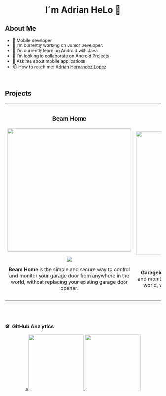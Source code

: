 <!--
**AdrianHeLo/AdrianHeLo** is a ✨ _special_ ✨ repository because its `README.md` (this file) appears on your GitHub profile.
Here are some ideas to get you started:

- 🔭 I’m currently working on ...
- 🌱 I’m currently learning ...
- 👯 I’m looking to collaborate on ...
- 🤔 I’m looking for help with ...
- 💬 Ask me about ...
- 📫 How to reach me: ...
- 😄 Pronouns: ...
- ⚡ Fun fact: ...
-->

<div align="center">
<h1 align="center">I´m Adrian HeLo 👋</h1>
</div>

## About Me

- 📲 Mobile developer
- 🔭 I’m currently working on Junior Developer.
- 🌱 I’m currently learning Android with Java
- 👯 I’m looking to collaborate on Android Projects
- 💬 Ask me about mobile applications
- 📫 How to reach me: <a href="linkedin.com/in/adrián-hernández-lópez-695788179" target="_blank">Adrian Hernandez Lopez</a>
<br>

## Projects
<table>
<tr>
<td width="50%">
<h3 align="center">Beam Home</h3>
<div align="center">
<img src="https://play-lh.googleusercontent.com/6FZZq3mZk23qfAH0f7hocnPzhP_FYLSgGwTdkMdoZNFm5y1zRH3k5XaT3WfyE02gOA=w2560-h1440-rw" width="400" alt="">
<p>
<a href="https://play.google.com/store/apps/details?id=io.beamlabs.android&hl=en_US" target="_blank">
<img src="https://img.shields.io/badge/Play%20Store-ff9?style=for-the-badge&logo=github&logoColor=black">
</a>
</p>
<p><strong>Beam Home </strong>is the simple and secure way to control and monitor your garage door from anywhere in the world, without replacing your existing garage door opener.</p>
</div>
                                                                                      
</td>

<td width="50%">
<br>
<h3 align="center">Garageio</h3>
<div align="center">
<img src="https://play-lh.googleusercontent.com/pDa26qGe-HUFtnSCmcJ10h9_uyr2AzfwoQ3orr5ns4nruRPs0egNbLxt-sG2xIlbi44=w2560-h1440-rw" width="400" alt="">
<p>
<a href="https://play.google.com/store/apps/details?id=com.garageio&hl=en_US" target="_blank">
<img src="https://img.shields.io/badge/Play%20Store-ff9?style=for-the-badge&logo=github&logoColor=black">
</a>
</p>
<p><strong>Garageio </strong>is the simple and secure way to control and monitor your garage door from anywhere in the world, without needing to replace your existing opener.</p>
</div>                                                             
</table>                                                                                 
</div>
<br>          

</div>
<br>

### ⚙️ &nbsp;GitHub Analytics

<p align="center">
<a href="https://github.com/AdrianHeLo">
  <<img height="180em" src="https://github-readme-stats-eight-theta.vercel.app/api?username=AdrianHeLo&show_icons=true&theme=algolia&include_all_commits=true&count_private=true"/>
  <img height="180em" src="https://github-readme-stats-eight-theta.vercel.app/api/top-langs/?username=AdrianHeLo&layout=compact&langs_count=8&theme=algolia"/>
</a>
</p>
